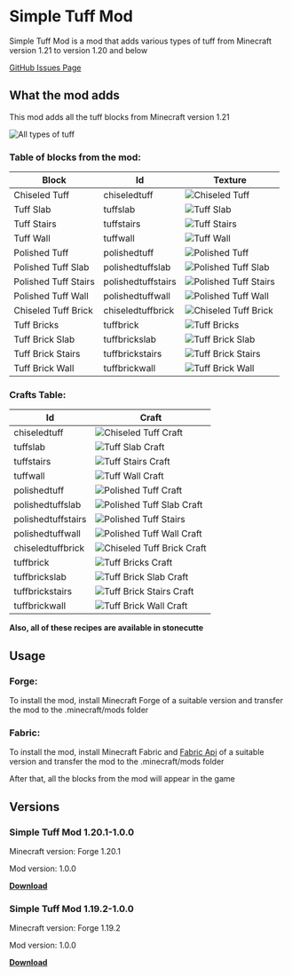 # Simple Tuff Mod


Simple Tuff Mod is a mod that adds various types of tuff from Minecraft version 1.21 to version 1.20 and below

[GitHub Issues Page](https://github.com/Conteek/Simple-Tuff-Mod/issues)

## What the mod adds
This mod adds all the tuff blocks from Minecraft version 1.21

![All types of tuff](https://cdn.modrinth.com/data/cached_images/ea80c40d3ed5b00bb2534a6323ac965140aa75f0.png)

### Table of blocks from the mod:
| Block                 | Id                 | Texture  |
|----------------------|--------------------|---|
| Chiseled Tuff        | chiseledtuff       |  ![Chiseled Tuff](https://cdn.modrinth.com/data/cached_images/214e0668ca81a341e905798b7728296739427c69.png) |
| Tuff Slab            | tuffslab           | ![Tuff Slab](https://cdn.modrinth.com/data/cached_images/8e5fa78b52268e4bb5d8bdc7bb00ae634c4e4ad4.png) |
| Tuff Stairs          | tuffstairs         | ![Tuff Stairs](https://cdn.modrinth.com/data/cached_images/d22537bdddd5b8c694246fa81acd045eff7b389b.png) |
| Tuff Wall            | tuffwall           | ![Tuff Wall](https://cdn.modrinth.com/data/cached_images/10c6ebd5e6493b51674311775bd5b3c00cc43588.png) |
| Polished Tuff        | polishedtuff       | ![Polished Tuff](https://cdn.modrinth.com/data/cached_images/5511c5f3f98613d3fdb994756e1af67d537d3d6d.png) |
| Polished Tuff Slab   | polishedtuffslab   | ![Polished Tuff Slab](https://cdn.modrinth.com/data/cached_images/55e32eedbf6307061be23dba2164bd305fa5435e.png) |
| Polished Tuff Stairs | polishedtuffstairs | ![Polished Tuff Stairs](https://cdn.modrinth.com/data/cached_images/4c312bab1526c4a587e4793acb3b9f8abf72cd76.png) |
| Polished Tuff Wall   | polishedtuffwall   |![Polished Tuff Wall](https://cdn.modrinth.com/data/cached_images/34b13f47a6ce3a5e0e1a846c26d2722ac68ed927.png) |
| Chiseled Tuff Brick  | chiseledtuffbrick  | ![Chiseled Tuff Brick](https://cdn.modrinth.com/data/cached_images/441e9ebfa1c451b3373889ccc61c81c987b9c0ed.png) |
| Tuff Bricks          | tuffbrick          | ![Tuff Bricks](https://cdn.modrinth.com/data/cached_images/362f4023a8caeb52a9a28aa1cdfddec4659c572c.png) |
| Tuff Brick Slab      | tuffbrickslab      | ![Tuff Brick Slab](https://cdn.modrinth.com/data/cached_images/7544b9fee2cce3add745f85c3b5bc95c168338ce.png) |
| Tuff Brick Stairs    | tuffbrickstairs    | ![Tuff Brick Stairs](https://cdn.modrinth.com/data/cached_images/29663fc78ff954c53a883c744e504897fbb9d6d0.png) |
| Tuff Brick Wall      | tuffbrickwall      | ![Tuff Brick Wall](https://cdn.modrinth.com/data/cached_images/b6af68ccbfa4d6daec33a066a9e40d0c03a82dea.png) |

### Crafts Table:
| Id                 | Craft |
|--------------------|-------|
| chiseledtuff       |   ![Chiseled Tuff Craft](https://cdn.modrinth.com/data/cached_images/95302c093783342175b45c99ec55b8e43ade4785.png)    |
| tuffslab           |   ![Tuff Slab Craft](https://cdn.modrinth.com/data/cached_images/227c1a63806ad89bbe7ffef2b8bce15890b2d4ee.png)    |
| tuffstairs         |   ![Tuff Stairs Craft](https://cdn.modrinth.com/data/cached_images/feb564ce90931b4f4d43912d92e575e6ede1b4e3.png)    |
| tuffwall           |    ![Tuff Wall Craft](https://cdn.modrinth.com/data/cached_images/f0ae71ec85ecab537b9ac5a5551a91baed4141bb.png)   |
| polishedtuff       |   ![Polished Tuff Craft](https://cdn.modrinth.com/data/cached_images/fcb47da868f9b47c7cddecaaeffc0329dd91f5cb.png)    |
| polishedtuffslab   |   ![Polished Tuff Slab Craft](https://cdn.modrinth.com/data/cached_images/a63e4bdf71f8af28ac2ddb9046d6987709871151.png)    |
| polishedtuffstairs |   ![Polished Tuff Stairs](https://cdn.modrinth.com/data/cached_images/91cd2e8ab6ccac225e0e194e8c0757d63c6dffe3.png)    |
| polishedtuffwall   |   ![Polished Tuff Wall Craft](https://cdn.modrinth.com/data/cached_images/3319688ac6293d33b9f8e2ceb0b39706f368a20e.png)    |
| chiseledtuffbrick  |    ![Chiseled Tuff Brick Craft](https://cdn.modrinth.com/data/cached_images/e649d4347448bfff697eb6e9d54b6515632606a0.png)   |
| tuffbrick          |    ![Tuff Bricks Craft](https://cdn.modrinth.com/data/cached_images/a127e22065447ebc72e43efd3df8686c7cf3241d.png)   |
| tuffbrickslab      |   ![Tuff Brick Slab Craft](https://cdn.modrinth.com/data/cached_images/07cdfb8290b8377aadb81e105f265fc4a32f237f.png)    |
| tuffbrickstairs    |   ![Tuff Brick Stairs Craft](https://cdn.modrinth.com/data/cached_images/9ed1d3727146a4b9ec3918e34d126fc8eb99ade1.png)    |
| tuffbrickwall      |   ![Tuff Brick Wall Craft](https://cdn.modrinth.com/data/cached_images/83511722760c5f524a7e261e2c9132443e3f0156.png)    |

**Also, all of these recipes are available in stonecutte**


## Usage
### Forge:
To install the mod, install Minecraft Forge of a suitable version and transfer the mod to the .minecraft/mods folder

### Fabric:
To install the mod, install Minecraft Fabric and [Fabric Api](https://modrinth.com/mod/fabric-api/version/0.77.0+1.19.2) of a suitable version and transfer the mod to the .minecraft/mods folder

After that, all the blocks from the mod will appear in the game

## Versions

### Simple Tuff Mod 1.20.1-1.0.0

Minecraft version: Forge 1.20.1

Mod version: 1.0.0

[**Download**](https://drive.google.com/uc?export=download&id=1X7SPzF9Pu8NJpQYBlShg8udrBQtxRShN)


### Simple Tuff Mod 1.19.2-1.0.0

Minecraft version: Forge 1.19.2

Mod version: 1.0.0

[**Download**](https://drive.google.com/uc?export=download&id=17TrU4zJEenfu8c0uzkndhMYvPtqMXIK3)

